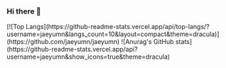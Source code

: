 ### Hi there 👋

<!--
**jaeyumn/jaeyumn** is a ✨ _special_ ✨ repository because its `README.md` (this file) appears on your GitHub profile.

Here are some ideas to get you started:

- 🔭 I’m currently working on ...
- 🌱 I’m currently learning ...
- 👯 I’m looking to collaborate on ...
- 🤔 I’m looking for help with ...
- 💬 Ask me about ...
- 📫 How to reach me: ...
- 😄 Pronouns: ...
- ⚡ Fun fact: ...
-->

 <div>
  ﻿[![Top Langs](https://github-readme-stats.vercel.app/api/top-langs/?username=jaeyumn&langs_count=10&layout=compact&theme=dracula)](https://github.com/jaeyumn/jaeyumn)
  ![Anurag's GitHub stats](https://github-readme-stats.vercel.app/api?username=jaeyumn&show_icons=true&theme=dracula)
</div>
